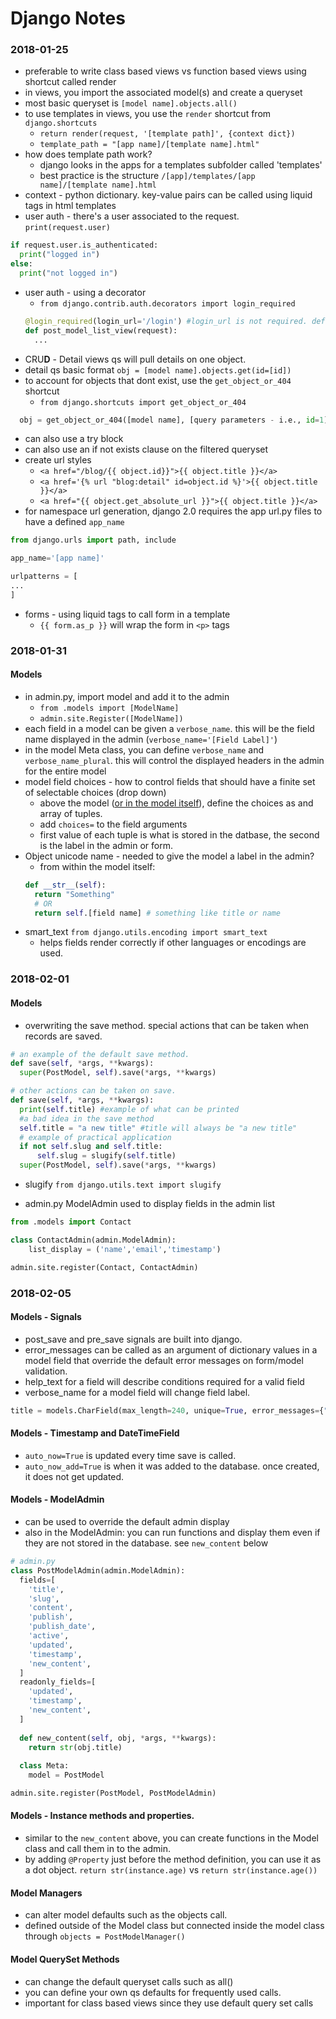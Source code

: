 # Django Notes

### 2018-01-25
- preferable to write class based views vs function based views using shortcut called render
- in views, you import the associated model(s) and create a queryset
- most basic queryset is `[model name].objects.all()`
- to use templates in views, you use the `render` shortcut from `django.shortcuts`
  - `return render(request, '[template path]', {context dict})`
  - `template_path = "[app name]/[template name].html"`
- how does template path work?
  - django looks in the apps for a templates subfolder called 'templates'
  -  best practice is the structure `/[app]/templates/[app name]/[template name].html`
- context - python dictionary. key-value pairs can be called using liquid tags in html templates
- user auth - there's a user associated to the request. `print(request.user)`
```python
if request.user.is_authenticated:
  print("logged in")
else:
  print("not logged in")
```
- user auth - using a decorator
  - `from django.contrib.auth.decorators import login_required`
  ```python
  @login_required(login_url='/login') #login_url is not required. default is /account/login
  def post_model_list_view(request):
    ...
  ```
- CRU**D** - Detail views qs will pull details on one object.
- detail qs basic format `obj = [model name].objects.get(id=[id])`
- to account for objects that dont exist, use the `get_object_or_404` shortcut
  - `from django.shortcuts import get_object_or_404`
```python
  obj = get_object_or_404([model name], [query parameters - i.e., id=1])    
```
  - can also use a try block
  - can also use an if not exists clause on the filtered queryset
- create url styles
  - `<a href="/blog/{{ object.id}}">{{ object.title }}</a>`
  - `<a href='{% url "blog:detail" id=object.id %}'>{{ object.title }}</a>`
  - `<a href="{{ object.get_absolute_url }}">{{ object.title }}</a>`
- for namespace url generation, django 2.0 requires the app url.py files to have a defined `app_name`
```python
from django.urls import path, include

app_name='[app name]'

urlpatterns = [
...
]
```
- forms - using liquid tags to call form in a template
  - `{{ form.as_p }}` will wrap the form in `<p>` tags


### 2018-01-31
#### Models
- in admin.py, import model and add it to the admin  
  - `from .models import [ModelName]`
  - `admin.site.Register([ModelName])`
- each field in a model can be given a `verbose_name`. this will be the field name displayed in the admin (`verbose_name='[Field Label]'`)
- in the model Meta class, you can define `verbose_name` and `verbose_name_plural`. this will control the displayed headers in the admin for the entire model
- model field choices - how to control fields that should have a finite set of selectable choices (drop down)
  - above the model ([or in the model itself](https://docs.djangoproject.com/en/2.0/ref/models/fields/#choices)), define the choices as and array of tuples.
  - add `choices=` to the field arguments
  - first value of each tuple is what is stored in the datbase, the second is the label in the admin or form.
- Object unicode name - needed to give the model a label in the admin?
  - from within the model itself:
  ```python
  def __str__(self):
    return "Something"
    # OR
    return self.[field name] # something like title or name
  ```
- smart_text `from django.utils.encoding import smart_text`
  - helps fields render correctly if other languages or encodings are used.

### 2018-02-01
#### Models
- overwriting the save method. special actions that can be taken when records are saved.
```python
# an example of the default save method.
def save(self, *args, **kwargs):
  super(PostModel, self).save(*args, **kwargs)

# other actions can be taken on save.
def save(self, *args, **kwargs):
  print(self.title) #example of what can be printed
  #a bad idea in the save method
  self.title = "a new title" #title will always be "a new title"
  # example of practical application
  if not self.slug and self.title:
      self.slug = slugify(self.title)
  super(PostModel, self).save(*args, **kwargs)
```
- slugify `from django.utils.text import slugify`

- admin.py ModelAdmin used to display fields in the admin list
```python
from .models import Contact

class ContactAdmin(admin.ModelAdmin):
    list_display = ('name','email','timestamp')

admin.site.register(Contact, ContactAdmin)
```
### 2018-02-05
#### Models - Signals
- post_save and pre_save signals are built into django. 
- error_messages can be called as an argument of dictionary values in a model field that override the default error messages on form/model validation.
- help_text for a field will describe conditions required for a valid field
- verbose_name for a model field will change field label. 
```python
title = models.CharField(max_length=240, unique=True, error_messages={"unique":"this field must be unique"}, verbose_name="Post Title", help_text="Must be a unique value")
```
#### Models - Timestamp and DateTimeField
- `auto_now=True` is updated every time save is called.
- `auto_now_add=True` is when it was added to the database. once created, it does not get updated.

#### Models - ModelAdmin
- can be used to override the default admin display
- also in the ModelAdmin: you can run functions and display them even if they are not stored in the database. see `new_content` below
```python
# admin.py
class PostModelAdmin(admin.ModelAdmin):
  fields=[
    'title',
    'slug',
    'content',
    'publish',
    'publish_date',
    'active',
    'updated',
    'timestamp',
    'new_content',
  ]
  readonly_fields=[
    'updated',
    'timestamp',
    'new_content',
  ]
  
  def new_content(self, obj, *args, **kwargs):
    return str(obj.title)
  
  class Meta:
    model = PostModel

admin.site.register(PostModel, PostModelAdmin)
```
#### Models - Instance methods and properties.
- similar to the `new_content` above, you can create functions in the Model class and call them in to the admin.
- by adding `@Property` just before the method definition, you can use it as a dot object. `return str(instance.age)` vs `return str(instance.age())`
#### Model Managers
- can alter model defaults such as the objects call. 
- defined outside of the Model class but connected inside the model class through `objects = PostModelManager()`
#### Model QuerySet Methods
- can change the default queryset calls such as all()
- you can define your own qs defaults for frequently used calls.
- important for class based views since they use default query set calls
